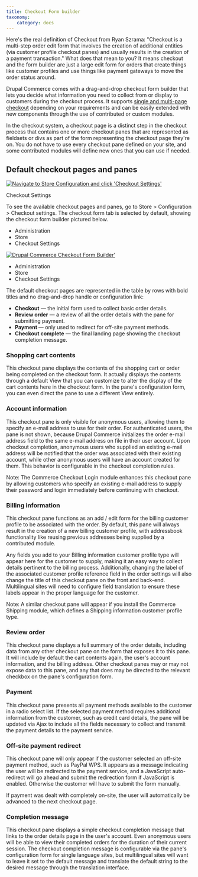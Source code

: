```yaml
---
title: Checkout Form builder
taxonomy:
    category: docs
---
```


<div class="docs-enhanced">
<p>Here's the real definition of Checkout from Ryan Szrama: "Checkout is a multi-step order edit form that involves the creation of additional entities (via customer profile checkout panes) and usually results in the creation of a payment transaction." What does that mean to you? It means checkout and the form builder are just a large edit form for orders that create things like customer profiles and use things like payment gateways to move the order status around.</p>
<p>Drupal Commerce comes with a drag-and-drop checkout form builder that lets you decide what information you need to collect from or display to customers during the checkout process. It supports <a href="https://drupalcommerce.org/user-guide/checkout-single-vs-multiple-page">single and multi-page checkout</a> depending on your requirements and can be easily extended with new components through the use of contributed or custom modules.</p>
<p>In the checkout system, a checkout page is a distinct step in the checkout process that contains one or more checkout panes that are represented as fieldsets or divs as part of the form representing the checkout page they're on. You do not have to use every checkout pane defined on your site, and some contributed modules will define new ones that you can use if needed.</p>
<h2>Default checkout pages and panes</h2>
<div class="screenshot screenshot-caption">
    <div class="img">
        <a href="/user/pages/02.commerce1/01.user-guide/05.Checkout-Process/01.Checkout-Form-builder/Checkout-Form-1.png">
            <img src="/user/pages/02.commerce1/01.user-guide/05.Checkout-Process/01.Checkout-Form-builder/Checkout-Form-1.png" alt="Navigate to Store Configuration and click 'Checkout Settings'" />
        </a>
    </div>
    <div class="caption">
        <p class="caption-title">Checkout Settings</p>
        <p>To see the available checkout pages and panes, go to Store &gt; Configuration &gt; Checkout settings. The checkout form tab is selected by default, showing the checkout form builder pictured below.</p>
    </div>
    <ul class="screenshot_breadcrumbs">
        <li class="first">Administration</li>
        <li>Store</li>
        <li class="last">Checkout Settings</li>
    </ul>
</div>


<div class="screenshot">
    <a href="/user/pages/02.commerce1/01.user-guide/05.Checkout-Process/01.Checkout-Form-builder/Checkout-Form-2.png">
        <img src="/user/pages/02.commerce1/01.user-guide/05.Checkout-Process/01.Checkout-Form-builder/Checkout-Form-2.png" alt="Drupal Commerce Checkout Form Builder'" />
    </a>
    <ul class="screenshot_breadcrumbs">
        <li class="first">Administration</li>
        <li>Store</li>
        <li class="last">Checkout Settings</li>
    </ul>
</div>

<p>The default checkout pages are represented in the table by rows with bold titles and no drag-and-drop handle or configuration link:</p>

<ul>
    <li><strong>Checkout</strong> &mdash; the initial form used to collect basic order details.</li>
    <li><strong>Review order</strong> &mdash; a review of all the order details with the pane for submitting payment.</li>
    <li><strong>Payment </strong> &mdash; only used to redirect for off-site payment methods.</li>
    <li><strong>Checkout complete</strong> &mdash; the final landing page showing the checkout completion message.</li>
</ul>

<h3>Shopping cart contents</h3>
<p>This checkout pane displays the contents of the shopping cart or order being completed on the checkout form. It actually displays the contents through a default View that you can customize to alter the display of the cart contents here in the checkout form. In the pane's configuration form, you can even direct the pane to use a different View entirely.</p>
<h3>Account information</h3>
<p>This checkout pane is only visible for anonymous users, allowing them to specify an e-mail address to use for their order. For authenticated users, the pane is not shown, because Drupal Commerce initializes the order e-mail address field to the same e-mail address on file in their user account. Upon checkout completion, anonymous users who supplied an existing e-mail address will be notified that the order was associated with their existing account, while other anonymous users will have an account created for them. This behavior is configurable in the checkout completion rules.</p>
<p>Note: The Commerce Checkout Login module enhances this checkout pane by allowing customers who specify an existing e-mail address to supply their password and login immediately before continuing with checkout.</p>
<h3>Billing information</h3>
<p>This checkout pane functions as an add / edit form for the billing customer profile to be associated with the order. By default, this pane will always result in the creation of a new billing customer profile, with addressbook functionality like reusing previous addresses being supplied by a contributed module.</p>
<p>Any fields you add to your Billing information customer profile type will appear here for the customer to supply, making it an easy way to collect details pertinent to the billing process. Additionally, changing the label of the associated customer profile reference field in the order settings will also change the title of this checkout pane on the front and back-end. Multilingual sites will need to configure field translation to ensure these labels appear in the proper language for the customer.</p>
<p>Note: A similar checkout pane will appear if you install the Commerce Shipping module, which defines a Shipping information customer profile type.</p>
<h3>Review order</h3>
<p>This checkout pane displays a full summary of the order details, including data from any other checkout pane on the form that exposes it to this pane. It will include by default the cart contents again, the user's account information, and the billing address. Other checkout panes may or may not expose data to this pane, and any that does may be directed to the relevant checkbox on the pane's configuration form.</p>
<h3>Payment</h3>
<p>This checkout pane presents all payment methods available to the customer in a radio select list. If the selected payment method requires additional information from the customer, such as credit card details, the pane will be updated via Ajax to include all the fields necessary to collect and transmit the payment details to the payment service.</p>
<h3>Off-site payment redirect</h3>
<p>This checkout pane will only appear if the customer selected an off-site payment method, such as PayPal WPS. It appears as a message indicating the user will be redirected to the payment service, and a JavaScript auto-redirect will go ahead and submit the redirection form if JavaScript is enabled. Otherwise the customer will have to submit the form manually.</p>
<p>If payment was dealt with completely on-site, the user will automatically be advanced to the next checkout page.</p>
<h3>Completion message</h3>
<p>This checkout pane displays a simple checkout completion message that links to the order details page in the user's account. Even anonymous users will be able to view their completed orders for the duration of their current session. The checkout completion message is configurable via the pane's configuration form for single language sites, but multilingual sites will want to leave it set to the default message and translate the default string to the desired message through the translation interface.</p>
</div>

